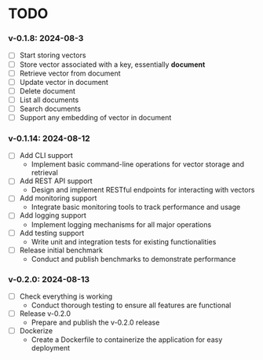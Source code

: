 # TODO

### v-0.1.8: 2024-08-3

- [ ] Start storing vectors
- [ ] Store vector associated with a key, essentially **document**
- [ ] Retrieve vector from document
- [ ] Update vector in document
- [ ] Delete document
- [ ] List all documents
- [ ] Search documents
- [ ] Support any embedding of vector in document

### v-0.1.14: 2024-08-12

- [ ] Add CLI support
  - Implement basic command-line operations for vector storage and retrieval
- [ ] Add REST API support
  - Design and implement RESTful endpoints for interacting with vectors
- [ ] Add monitoring support
  - Integrate basic monitoring tools to track performance and usage
- [ ] Add logging support
  - Implement logging mechanisms for all major operations
- [ ] Add testing support
  - Write unit and integration tests for existing functionalities
- [ ] Release initial benchmark
  - Conduct and publish benchmarks to demonstrate performance

### v-0.2.0: 2024-08-13

- [ ] Check everything is working
  - Conduct thorough testing to ensure all features are functional
- [ ] Release v-0.2.0
  - Prepare and publish the v-0.2.0 release
- [ ] Dockerize
  - Create a Dockerfile to containerize the application for easy deployment
